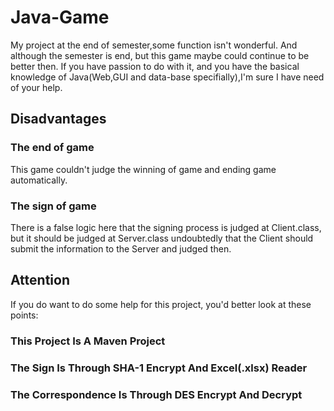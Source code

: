 # Java-Game
My project at the end of semester,some function isn't wonderful.
And although the semester is end, but this game maybe could continue to be better then.
If you have passion to do with it, and you have the basical knowledge of Java(Web,GUI and data-base specifially),I'm sure I have need of your help.

## Disadvantages

### The end of game
This game couldn't judge the winning of game and ending game automatically.

### The sign of game
There is a false logic here that the signing process is judged at Client.class, but it should be judged at Server.class undoubtedly that the Client should submit the information to the Server and judged then.

## Attention
If you do want to do some help for this project, you'd better look at these points:
### This Project Is A Maven Project
### The Sign Is Through SHA-1 Encrypt And Excel(.xlsx) Reader
### The Correspondence Is Through DES Encrypt And Decrypt
